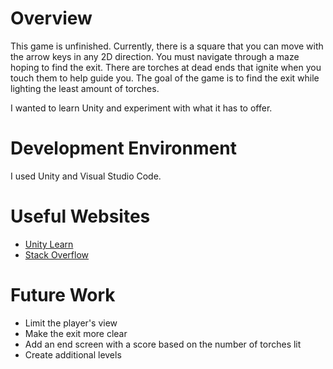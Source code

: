 # Overview

This game is unfinished. Currently, there is a square that you can move with the arrow keys in any 2D direction. You must
navigate through a maze hoping to find the exit. There are torches at dead ends that ignite when you touch them to help guide you.
The goal of the game is to find the exit while lighting the least amount of torches.

I wanted to learn Unity and experiment with what it has to offer.

# Development Environment

I used Unity and Visual Studio Code.

# Useful Websites

* [Unity Learn](https://learn.unity.com/)
* [Stack Overflow](https://stackoverflow.com/)

# Future Work

* Limit the player's view
* Make the exit more clear
* Add an end screen with a score based on the number of torches lit
* Create additional levels